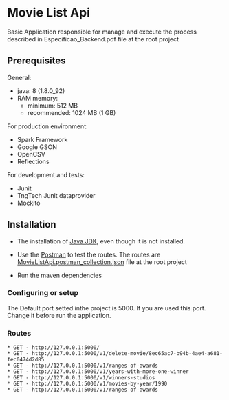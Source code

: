 # Movie List Api

Basic Application responsible for manage and execute the process described in Especificao_Backend.pdf file at the root project<br/>

## Prerequisites

 General:
 * java: 8 (1.8.0_92)
 * RAM memory:
    * minimum: 512 MB
    * recommended: 1024 MB (1 GB)

 For production environment:
 * Spark Framework
 * Google GSON
 * OpenCSV
 * Reflections

 For development and tests:
 * Junit
 * TngTech Junit dataprovider
 * Mockito

## Installation

* The installation of [Java JDK](http://www.oracle.com/technetwork/pt/java/javase/downloads/index.html),
even though it is not installed.<br/>

* Use the [Postman](https://www.getpostman.com/) to test the routes. The routes are [MovieListApi.postman_collection.json](MovieListApi.postman_collection.json) file at the root project   

* Run the maven dependencies

### Configuring or setup
The Default port setted inthe project is 5000. If you are used this port. Change it before run the application.

### Routes
````
* GET - http://127.0.0.1:5000/
* GET - http://127.0.0.1:5000/v1/delete-movie/8ec65ac7-b94b-4ae4-a681-fec0474d2d85
* GET - http://127.0.0.1:5000/v1/ranges-of-awards
* GET - http://127.0.0.1:5000/v1/years-with-more-one-winner
* GET - http://127.0.0.1:5000/v1/winners-studios
* GET - http://127.0.0.1:5000/v1/movies-by-year/1990
* GET - http://127.0.0.1:5000/v1/ranges-of-awards
